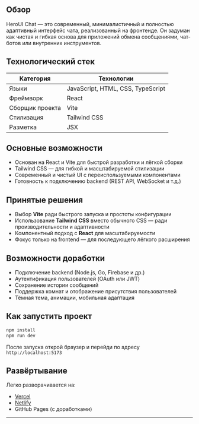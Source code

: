 
## Обзор

HeroUI Chat — это современный, минималистичный и полностью адаптивный интерфейс чата, реализованный на фронтенде. Он задуман как чистая и гибкая основа для приложений обмена сообщениями, чат-ботов или внутренних инструментов.

## Технологический стек

| Категория       | Технологии            |
| --------------- | --------------------- |
| Языки           | JavaScript, HTML, CSS, TypeScript |
| Фреймворк       | React                 |
| Сборщик проекта | Vite                  |
| Стилизация      | Tailwind CSS          |
| Разметка        | JSX                   |

## Основные возможности

* Основан на React и Vite для быстрой разработки и лёгкой сборки
* Tailwind CSS — для гибкой и масштабируемой стилизации
* Современный и чистый UI с переиспользуемыми компонентами
* Готовность к подключению backend (REST API, WebSocket и т.д.)

## Принятые решения

* Выбор **Vite** ради быстрого запуска и простоты конфигурации
* Использование **Tailwind CSS** вместо обычного CSS — ради производительности и адаптивности
* Компонентный подход с **React** для масштабируемости
* Фокус только на frontend — для последующего лёгкого расширения

## Возможности доработки

* Подключение backend (Node.js, Go, Firebase и др.)
* Аутентификация пользователей (OAuth или JWT)
* Сохранение истории сообщений
* Поддержка комнат и отображение присутствия пользователей
* Тёмная тема, анимации, мобильная адаптация

## Как запустить проект

```bash
npm install
npm run dev
```

После запуска открой браузер и перейди по адресу `http://localhost:5173`

## Развёртывание

Легко разворачивается на:

* [Vercel](https://vercel.com/)
* [Netlify](https://netlify.com/)
* GitHub Pages (с доработками)

---
